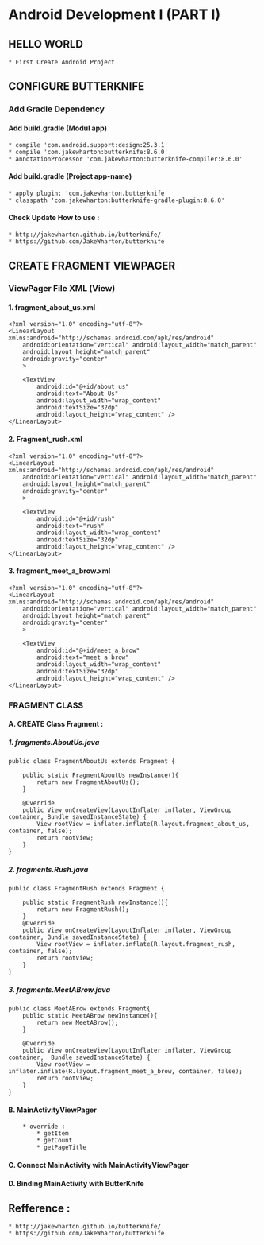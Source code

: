 # Android Development I (PART I) 

## HELLO WORLD 
	* First Create Android Project

## CONFIGURE BUTTERKNIFE
### Add Gradle Dependency 
#### Add build.gradle (Modul app)
	* compile 'com.android.support:design:25.3.1'
	* compile 'com.jakewharton:butterknife:8.6.0'
	* annotationProcessor 'com.jakewharton:butterknife-compiler:8.6.0'
			
#### Add build.gradle (Project app-name)
	* apply plugin: 'com.jakewharton.butterknife'
	* classpath 'com.jakewharton:butterknife-gradle-plugin:8.6.0'
	
#### Check Update How to use :  
	* http://jakewharton.github.io/butterknife/
	* https://github.com/JakeWharton/butterknife
	

## CREATE FRAGMENT VIEWPAGER
### ViewPager File XML (View)
#### 1. fragment_about_us.xml
	<?xml version="1.0" encoding="utf-8"?>
	<LinearLayout xmlns:android="http://schemas.android.com/apk/res/android"
		android:orientation="vertical" android:layout_width="match_parent"
		android:layout_height="match_parent"
		android:gravity="center"
		>

		<TextView
			android:id="@+id/about_us"
			android:text="About Us"
			android:layout_width="wrap_content"
			android:textSize="32dp"
			android:layout_height="wrap_content" />
	</LinearLayout>
	
#### 2. Fragment_rush.xml 
	<?xml version="1.0" encoding="utf-8"?>
	<LinearLayout xmlns:android="http://schemas.android.com/apk/res/android"
		android:orientation="vertical" android:layout_width="match_parent"
		android:layout_height="match_parent"
		android:gravity="center"
		>

		<TextView
			android:id="@+id/rush"
			android:text="rush"
			android:layout_width="wrap_content"
			android:textSize="32dp"
			android:layout_height="wrap_content" />
	</LinearLayout>
	
#### 3. fragment_meet_a_brow.xml
	<?xml version="1.0" encoding="utf-8"?>
	<LinearLayout xmlns:android="http://schemas.android.com/apk/res/android"
		android:orientation="vertical" android:layout_width="match_parent"
		android:layout_height="match_parent"
		android:gravity="center"
		>

		<TextView
			android:id="@+id/meet_a_brow"
			android:text="meet a brow"
			android:layout_width="wrap_content"
			android:textSize="32dp"
			android:layout_height="wrap_content" />
	</LinearLayout>
		
### FRAGMENT CLASS 
#### A. CREATE Class Fragment : 
##### 1. fragments.AboutUs.java
	public class FragmentAboutUs extends Fragment {

		public static FragmentAboutUs newInstance(){
			return new FragmentAboutUs();
		}

		@Override
		public View onCreateView(LayoutInflater inflater, ViewGroup container, Bundle savedInstanceState) {
			View rootView = inflater.inflate(R.layout.fragment_about_us, container, false);
			return rootView;
		}
	}

##### 2. fragments.Rush.java
	public class FragmentRush extends Fragment {

		public static FragmentRush newInstance(){
			return new FragmentRush();
		}
		@Override
		public View onCreateView(LayoutInflater inflater, ViewGroup container, Bundle savedInstanceState) {
			View rootView = inflater.inflate(R.layout.fragment_rush, container, false);
			return rootView;
		}
	}
	
##### 3. fragments.MeetABrow.java
	public class MeetABrow extends Fragment{
		public static MeetABrow newInstance(){
			return new MeetABrow();
		}

		@Override
		public View onCreateView(LayoutInflater inflater, ViewGroup container,  Bundle savedInstanceState) {
			View rootView = inflater.inflate(R.layout.fragment_meet_a_brow, container, false);
			return rootView;
		}
	}
			
#### B. MainActivityViewPager
		* override : 
			* getItem
			* getCount
			* getPageTitle
			
#### C. Connect MainActivity with MainActivityViewPager 
#### D. Binding MainActivity with ButterKnife
	
## Refference : 
	* http://jakewharton.github.io/butterknife/
	* https://github.com/JakeWharton/butterknife
	